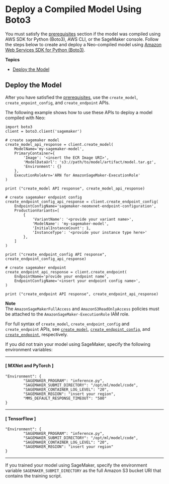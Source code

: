 # Deploy a Compiled Model Using Boto3<a name="neo-deployment-hosting-services-boto3"></a>

 You must satisfy the [ prerequisites](https://docs.aws.amazon.com/sagemaker/latest/dg/neo-deployment-hosting-services-prerequisites) section if the model was compiled using AWS SDK for Python \(Boto3\), AWS CLI, or the SageMaker console\. Follow the steps below to create and deploy a Neo\-compiled model using [Amazon Web Services SDK for Python \(Boto3\)](https://boto3.amazonaws.com/v1/documentation/api/latest/index.html)\. 

**Topics**
+ [Deploy the Model](#neo-deployment-hosting-services-boto3-steps)

## Deploy the Model<a name="neo-deployment-hosting-services-boto3-steps"></a>

After you have satisfied the [ prerequisites](https://docs.aws.amazon.com/sagemaker/latest/dg/neo-deployment-hosting-services-prerequisites), use the `create_model`, `create_enpoint_config`, and `create_endpoint` APIs\. 

 The following example shows how to use these APIs to deploy a model compiled with Neo: 

```
import boto3
client = boto3.client('sagemaker')

# create sagemaker model
create_model_api_response = client.create_model(
    ModelName='my-sagemaker-model',
    PrimaryContainer={
        'Image': '<insert the ECR Image URI>',
        'ModelDataUrl': 's3://path/to/model/artifact/model.tar.gz',
        'Environment': {}
    },
    ExecutionRoleArn='ARN for AmazonSageMaker-ExecutionRole'
)

print ("create_model API response", create_model_api_response)

# create sagemaker endpoint config
create_endpoint_config_api_response = client.create_endpoint_config(
    EndpointConfigName='sagemaker-neomxnet-endpoint-configuration',
    ProductionVariants=[
        {
            'VariantName': '<provide your variant name>',
            'ModelName': 'my-sagemaker-model',
            'InitialInstanceCount': 1,
            'InstanceType': '<provide your instance type here>'
        },
    ]
)

print ("create_endpoint_config API response", create_endpoint_config_api_response)

# create sagemaker endpoint
create_endpoint_api_response = client.create_endpoint(
    EndpointName='provide your endpoint name',
    EndpointConfigName='<insert your endpoint config name>',
)

print ("create_endpoint API response", create_endpoint_api_response)
```

**Note**  
The `AmazonSageMakerFullAccess` and `AmazonS3ReadOnlyAccess` policies must be attached to the `AmazonSageMaker-ExecutionRole` IAM role\. 

For full syntax of `create_model`, `create_endpoint_config` and `create_endpoint` APIs, see [ `create_model`](https://boto3.amazonaws.com/v1/documentation/api/latest/reference/services/sagemaker.html#SageMaker.Client.create_model), [ `create_endpoint_config`](https://boto3.amazonaws.com/v1/documentation/api/latest/reference/services/sagemaker.html#SageMaker.Client.create_endpoint_config), and [ `create_endpoint`](https://boto3.amazonaws.com/v1/documentation/api/latest/reference/services/sagemaker.html#SageMaker.Client.create_endpoint), respectively\. 

If you did not train your model using SageMaker, specify the following environment variables: 

------
#### [ MXNet and PyTorch ]

```
"Environment": {
        "SAGEMAKER_PROGRAM": "inference.py",
        "SAGEMAKER_SUBMIT_DIRECTORY": "/opt/ml/model/code",
        "SAGEMAKER_CONTAINER_LOG_LEVEL": "20",
        "SAGEMAKER_REGION": "insert your region",
        "MMS_DEFAULT_RESPONSE_TIMEOUT": "500"
}
```

------
#### [ TensorFlow ]

```
"Environment": {
        "SAGEMAKER_PROGRAM": "inference.py",
        "SAGEMAKER_SUBMIT_DIRECTORY": "/opt/ml/model/code",
        "SAGEMAKER_CONTAINER_LOG_LEVEL": "20",
        "SAGEMAKER_REGION": "insert your region"
}
```

------

 If you trained your model using SageMaker, specify the environment variable `SAGEMAKER_SUBMIT_DIRECTORY` as the full Amazon S3 bucket URI that contains the training script\. 